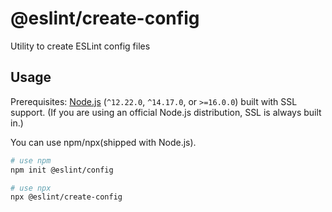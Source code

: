 # @eslint/create-config
Utility to create ESLint config files

## Usage

Prerequisites: [Node.js](https://nodejs.org/) (`^12.22.0`, `^14.17.0`, or `>=16.0.0`) built with SSL support. (If you are using an official Node.js distribution, SSL is always built in.)

You can use npm/npx(shipped with Node.js).

```bash
# use npm
npm init @eslint/config
```

```bash
# use npx
npx @eslint/create-config
```